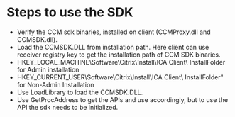 # Steps to use the SDK* Verify the CCM sdk binaries, installed on client (CCMProxy.dll and CCMSDK.dll).* Load the CCMSDK.DLL from installation path. Here client can use receiver registry key to get the installation path of CCM SDK binaries. * HKEY\_LOCAL\_MACHINE\Software\Citrix\Install\ICA Client\ InstallFolder for Admin installation* HKEY\_CURRENT\_USER\Software\Citrix\Install\ICA Client\ InstallFolder" for Non-Admin Installation* Use LoadLibrary to load the CCMSDK.DLL.* Use GetProcAddress to get the APIs and use accordingly, but to use the API the sdk needs to be initialized. 
